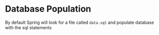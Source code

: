 # Database Population

By default Spring will look for a file called `data.sql` and populate database with the sql statements

